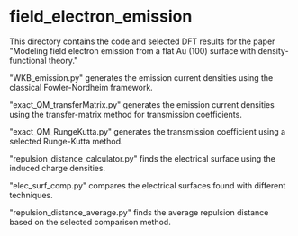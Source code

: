 # field_electron_emission
This directory contains the code and selected DFT results for the paper "Modeling field electron emission from a flat Au (100) surface with density-functional theory."

"WKB_emission.py" generates the emission current densities using the classical Fowler-Nordheim framework.

"exact_QM_transferMatrix.py" generates the emission current densities using the transfer-matrix method for transmission coefficients. 

"exact_QM_RungeKutta.py" generates the transmission coefficient using a selected Runge-Kutta method.

"repulsion_distance_calculator.py" finds the electrical surface using the induced charge densities.

"elec_surf_comp.py" compares the electrical surfaces found with different techniques.

"repulsion_distance_average.py" finds the average repulsion distance based on the selected comparison method.
